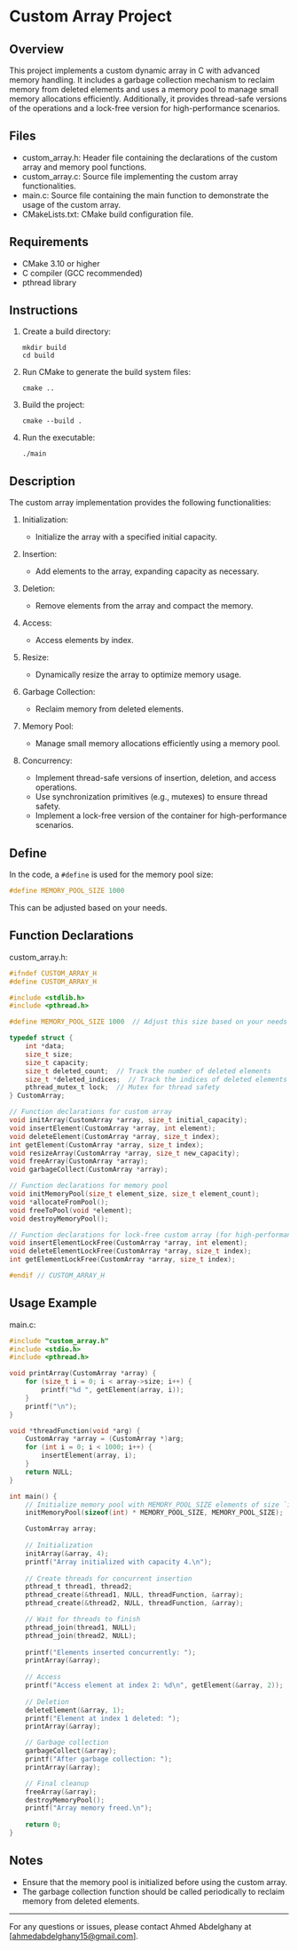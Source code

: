 
Custom Array Project
====================

Overview
--------
This project implements a custom dynamic array in C with advanced memory handling. 
It includes a garbage collection mechanism to reclaim memory from deleted elements 
and uses a memory pool to manage small memory allocations efficiently. 
Additionally, it provides thread-safe versions of the operations and a lock-free version for high-performance scenarios.

Files
-----
- custom_array.h: Header file containing the declarations of the custom array and memory pool functions.
- custom_array.c: Source file implementing the custom array functionalities.
- main.c: Source file containing the main function to demonstrate the usage of the custom array.
- CMakeLists.txt: CMake build configuration file.

Requirements
------------
- CMake 3.10 or higher
- C compiler (GCC recommended)
- pthread library

Instructions
------------
1. Create a build directory:
   ```
   mkdir build
   cd build
   ```

2. Run CMake to generate the build system files:
   ```
   cmake ..
   ```

3. Build the project:
   ```
   cmake --build .
   ```

4. Run the executable:
   ```
   ./main
   ```

Description
-----------
The custom array implementation provides the following functionalities:

1. Initialization:
   - Initialize the array with a specified initial capacity.

2. Insertion:
   - Add elements to the array, expanding capacity as necessary.

3. Deletion:
   - Remove elements from the array and compact the memory.

4. Access:
   - Access elements by index.

5. Resize:
   - Dynamically resize the array to optimize memory usage.

6. Garbage Collection:
   - Reclaim memory from deleted elements.

7. Memory Pool:
   - Manage small memory allocations efficiently using a memory pool.

8. Concurrency:
   - Implement thread-safe versions of insertion, deletion, and access operations.
   - Use synchronization primitives (e.g., mutexes) to ensure thread safety.
   - Implement a lock-free version of the container for high-performance scenarios.

Define
------
In the code, a `#define` is used for the memory pool size:

```c
#define MEMORY_POOL_SIZE 1000
```

This can be adjusted based on your needs.

Function Declarations
---------------------
custom_array.h:

```c
#ifndef CUSTOM_ARRAY_H
#define CUSTOM_ARRAY_H

#include <stdlib.h>
#include <pthread.h>

#define MEMORY_POOL_SIZE 1000  // Adjust this size based on your needs

typedef struct {
    int *data;
    size_t size;
    size_t capacity;
    size_t deleted_count;  // Track the number of deleted elements
    size_t *deleted_indices;  // Track the indices of deleted elements
    pthread_mutex_t lock;  // Mutex for thread safety
} CustomArray;

// Function declarations for custom array
void initArray(CustomArray *array, size_t initial_capacity);
void insertElement(CustomArray *array, int element);
void deleteElement(CustomArray *array, size_t index);
int getElement(CustomArray *array, size_t index);
void resizeArray(CustomArray *array, size_t new_capacity);
void freeArray(CustomArray *array);
void garbageCollect(CustomArray *array);

// Function declarations for memory pool
void initMemoryPool(size_t element_size, size_t element_count);
void *allocateFromPool();
void freeToPool(void *element);
void destroyMemoryPool();

// Function declarations for lock-free custom array (for high-performance scenarios)
void insertElementLockFree(CustomArray *array, int element);
void deleteElementLockFree(CustomArray *array, size_t index);
int getElementLockFree(CustomArray *array, size_t index);

#endif // CUSTOM_ARRAY_H
```

Usage Example
-------------
main.c:

```c
#include "custom_array.h"
#include <stdio.h>
#include <pthread.h>

void printArray(CustomArray *array) {
    for (size_t i = 0; i < array->size; i++) {
        printf("%d ", getElement(array, i));
    }
    printf("\n");
}

void *threadFunction(void *arg) {
    CustomArray *array = (CustomArray *)arg;
    for (int i = 0; i < 1000; i++) {
        insertElement(array, i);
    }
    return NULL;
}

int main() {
    // Initialize memory pool with MEMORY_POOL_SIZE elements of size `int`
    initMemoryPool(sizeof(int) * MEMORY_POOL_SIZE, MEMORY_POOL_SIZE);

    CustomArray array;
    
    // Initialization
    initArray(&array, 4);
    printf("Array initialized with capacity 4.\n");
    
    // Create threads for concurrent insertion
    pthread_t thread1, thread2;
    pthread_create(&thread1, NULL, threadFunction, &array);
    pthread_create(&thread2, NULL, threadFunction, &array);

    // Wait for threads to finish
    pthread_join(thread1, NULL);
    pthread_join(thread2, NULL);
    
    printf("Elements inserted concurrently: ");
    printArray(&array);
    
    // Access
    printf("Access element at index 2: %d\n", getElement(&array, 2));
    
    // Deletion
    deleteElement(&array, 1);
    printf("Element at index 1 deleted: ");
    printArray(&array);

    // Garbage collection
    garbageCollect(&array);
    printf("After garbage collection: ");
    printArray(&array);

    // Final cleanup
    freeArray(&array);
    destroyMemoryPool();
    printf("Array memory freed.\n");
    
    return 0;
}
```

Notes
-----
- Ensure that the memory pool is initialized before using the custom array.
- The garbage collection function should be called periodically to reclaim memory from deleted elements.

-------
For any questions or issues, please contact Ahmed Abdelghany at [ahmedabdelghany15@gmail.com].
